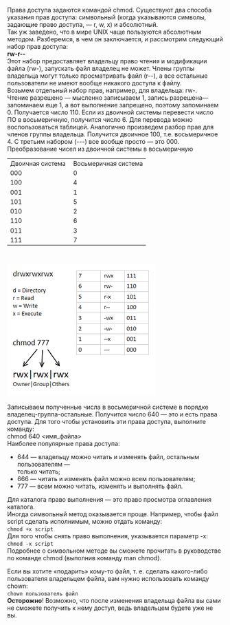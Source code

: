Права доступа задаются командой chmod. Существуют два способа указания прав доступа: символьный (когда указываются символы, задающие право доступа, — r, w, х) и абсолютный.  
Так уж заведено, что в мире UNIX чаще пользуются абсолютным методом. Разберемся, в чем он заключается, и рассмотрим следующий набор прав доступа:  
**rw-r--**  
Этот набор предоставляет владельцу право чтения и модификации файла (rw-), запускать файл владелец не может. Члены группы владельца могут только просматривать файл (r--), а все остальные пользователи не имеют вообще никакого доступа к файлу.  
Возьмем отдельный набор прав, например, для владельца: rw-.  
Чтение разрешено — мысленно записываем 1, запись разрешена— запоминаем еще 1, а вот выполнение запрещено, поэтому запоминаем 0. Получается число 110. Если из двоичной системы перевести число ПО в восьмеричную, получится число 6. Для перевода можно воспользоваться таблицей. Аналогично произведем разбор прав для членов группы владельца. Получится двоичное 100, т.е. восьмеричное 4. С третьим набором (---) все вообще просто — это 000.  
Преобразование чисел из двоичной системы в восьмеричную




|  |  |
| --- | --- |
| Двоичная система  | Восьмеричная система |
| 000 | 0 |
| 100 | 4 |
| 001 | 1 |
| 101 | 5 |
| 010 | 2 |
| 110 | 6 |
| 011 | 3 |
| 111 | 7 |


 


![image.png](../images/komandy-chmod-i-chown_1.png)


Записываем полученные числа в восьмеричной системе в порядке владелец-группа-остальные. Получится число 640 — это и есть права доступа. Для того чтобы установить эти права доступа, выполните команду:  
chmod 640 <имя\_файла>  
Наиболее популярные права доступа:


* 644 — владельцу можно читать и изменять файл, остальным пользователям —  
только читать;
* 666 — читать и изменять файл можно всем пользователям;
* 777 — всем можно читать, изменять и выполнять файл.


Для каталога право выполнения — это право просмотра оглавления каталога.  
Иногда символьный метод оказывается проще. Например, чтобы файл script сделать исполнимым, можно отдать команду:  
`chmod +х script`  
Для того чтобы снять право выполнения, указывается параметр -х:  
`chmod -х script`  
Подробнее о символьном методе вы сможете прочитать в руководстве по команде chmod (выполнив команду man chmod).


Если вы хотите «подарить» кому-то файл, т. е. сделать какого-либо пользователя владельцем файла, вам нужно использовать команду chown:  
`chown пользователь файл`  
**Осторожно**! Возможно, что после изменения владельца файла вы сами не сможете получить к не­му доступ, ведь владельцем будете уже не вы.

